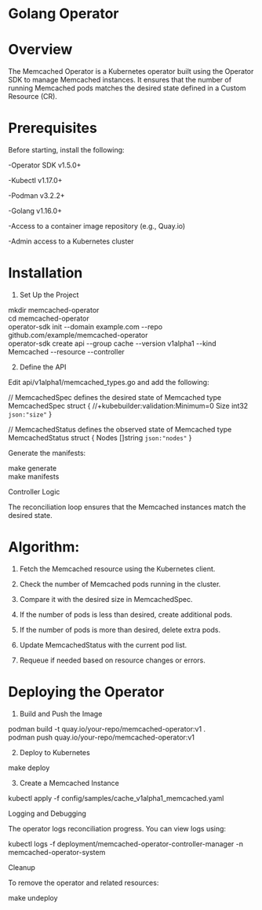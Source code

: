 # Golang Operator

# Overview

The Memcached Operator is a Kubernetes operator built using the Operator SDK to manage Memcached instances. It ensures that the number of running Memcached pods matches the desired state defined in a Custom Resource (CR).

# Prerequisites

Before starting, install the following:

-Operator SDK v1.5.0+

-Kubectl v1.17.0+

-Podman v3.2.2+

-Golang v1.16.0+

-Access to a container image repository (e.g., Quay.io)

-Admin access to a Kubernetes cluster


# Installation

1. Set Up the Project

mkdir memcached-operator  
cd memcached-operator  
operator-sdk init --domain example.com --repo github.com/example/memcached-operator  
operator-sdk create api --group cache --version v1alpha1 --kind Memcached --resource --controller

2. Define the API

Edit api/v1alpha1/memcached_types.go and add the following:

// MemcachedSpec defines the desired state of Memcached
type MemcachedSpec struct {
    //+kubebuilder:validation:Minimum=0
    Size int32 `json:"size"`
}

// MemcachedStatus defines the observed state of Memcached
type MemcachedStatus struct {
    Nodes []string `json:"nodes"`
}

Generate the manifests:

make generate  
make manifests

Controller Logic

The reconciliation loop ensures that the Memcached instances match the desired state.

# Algorithm:

1. Fetch the Memcached resource using the Kubernetes client.


2. Check the number of Memcached pods running in the cluster.


3. Compare it with the desired size in MemcachedSpec.


4. If the number of pods is less than desired, create additional pods.


5. If the number of pods is more than desired, delete extra pods.


6. Update MemcachedStatus with the current pod list.


7. Requeue if needed based on resource changes or errors.



# Deploying the Operator

1. Build and Push the Image

podman build -t quay.io/your-repo/memcached-operator:v1 .  
podman push quay.io/your-repo/memcached-operator:v1

2. Deploy to Kubernetes

make deploy

3. Create a Memcached Instance

kubectl apply -f config/samples/cache_v1alpha1_memcached.yaml

Logging and Debugging

The operator logs reconciliation progress. You can view logs using:

kubectl logs -f deployment/memcached-operator-controller-manager -n memcached-operator-system

Cleanup

To remove the operator and related resources:

make undeploy

